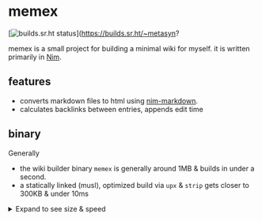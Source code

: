# memex

[![builds.sr.ht status](https://builds.sr.ht/~metasyn.svg)](https://builds.sr.ht/~metasyn?

memex is a small project for building a minimal wiki for myself. it is written primarily in [Nim](https://nim-lang.org).

## features

* converts markdown files to html using [nim-markdown](https://github.com/soasme/nim-markdown).
* calculates backlinks between entries, appends edit time

## binary

Generally
* the wiki builder binary `memex` is generally around 1MB & builds in under a second.
* a statically linked (musl), optimized build via `upx` & `strip` gets closer to 300KB & under 10ms

<details>
  <summary>Expand to see size & speed </summary>
```
~/code/memex master*
❯ nim musl -d:pcre src/memex

Running 'nim c -d:musl -d:release --opt:size -d:pcre src/memex' ..
  [-d:musl] Building a static binary using musl ..
Hint: used config file '/home/xander/.choosenim/toolchains/nim-1.2.6/config/nim.cfg' [Conf]
Hint: used config file '/home/xander/code/memex/nim.cfg' [Conf]
Hint: used config file '/home/xander/code/memex/config.nims' [Conf]
Hint: system [Processing]
Hint: widestrs [Processing]
Hint: io [Processing]
Hint: memex [Processing]
Hint: os [Processing]
Hint: strutils [Processing]
Hint: parseutils [Processing]
Hint: math [Processing]
Hint: bitops [Processing]
Hint: macros [Processing]
Hint: algorithm [Processing]
Hint: unicode [Processing]
Hint: pathnorm [Processing]
Hint: osseps [Processing]
Hint: posix [Processing]
Hint: times [Processing]
Hint: options [Processing]
Hint: typetraits [Processing]
Hint: re [Processing]
Hint: pcre [Processing]
Hint: rtarrays [Processing]
Hint: terminal [Processing]
Hint: strformat [Processing]
Hint: colors [Processing]
Hint: termios [Processing]
Hint: sequtils [Processing]
Hint: sugar [Processing]
Hint: underscored_calls [Processing]
Hint: tables [Processing]
Hint: hashes [Processing]
Hint: cligen [Processing]
Hint: critbits [Processing]
Hint: parseopt3 [Processing]
Hint: argcvt [Processing]
Hint: sets [Processing]
Hint: textUt [Processing]
Hint: mslice [Processing]
Hint: gcarc [Processing]
Hint: sysUt [Processing]
Hint: macUt [Processing]
Hint: humanUt [Processing]
Hint: streams [Processing]
Hint: parsecfg [Processing]
Hint: lexbase [Processing]
Hint: markdown [Processing]
Hint: uri [Processing]
Hint: base64 [Processing]
Hint: lists [Processing]
Hint: htmlgen [Processing]
Hint: entities [Processing]
Hint: htmlparser [Processing]
Hint: parsexml [Processing]
Hint: xmltree [Processing]
Hint: strtabs [Processing]
/home/xander/code/memex/src/memex.nim(61, 6) Hint: '$' is declared but not used [XDeclaredButNotUsed]
Hint:  [Link]
Hint: 122583 LOC; 1.274 sec; 174.719MiB peakmem; Release build; proj: /home/xander/code/memex/src/memex; out: /home/xander/code/memex/src/memex [SuccessX]

Running 'strip -s' ..
Running 'upx --best' ..
                       Ultimate Packer for eXecutables
                          Copyright (C) 1996 - 2017
UPX 3.94        Markus Oberhumer, Laszlo Molnar & John Reiser   May 12th 2017

        File size         Ratio      Format      Name
   --------------------   ------   -----------   -----------
   1021808 ->    287288   28.12%   linux/amd64   memex

Packed 1 file.

Created binary: src/memex
/home/xander/code/memex/config.nims(25, 3) Hint: 'pcreIncludeDir' is declared but not used [XDeclaredButNotUsed]
Hint: used config file '/home/xander/.choosenim/toolchains/nim-1.2.6/config/nim.cfg' [Conf]
Hint: used config file '/home/xander/code/memex/nim.cfg' [Conf]
Hint: used config file '/home/xander/code/memex/config.nims' [Conf]


~/code/memex master*
❯ ls -lh src/memex
-rwxr-xr-x 1 xander xander 281K Oct  6 00:44 src/memex
```

`281K`!

And for speed:

```
~/code/memex master*
❯ time src/memex build
> Cleaning...
> Processing 15 entries...
* [[now]]
* [[colors]]
* [[directory]]
* [[index]]
* music
  * [[mukashi-dachi]]
  * [[gear]]
  * [[permuta]]
* misc
  * [[memex]]
  * [[hanafuda]]
* projects
  * [[learn-orca]]
* identity
  * [[work]]
  * [[metasyn]]
  * [[contact]]

> Building html files...
>> now => dist/now.html
>> colors => dist/colors.html
>> 404 => dist/404.html
>> directory => dist/directory.html
>> index => dist/index.html
>> mukashi-dachi => dist/mukashi-dachi.html
>> gear => dist/gear.html
>> permuta => dist/permuta.html
>> memex => dist/memex.html
>> colors => dist/colors.html
>> hanafuda => dist/hanafuda.html
>> learn-orca => dist/learn-orca.html
>> work => dist/work.html
>> metasyn => dist/metasyn.html
>> contact => dist/contact.html
> Copying resources...
> Done!
src/memex build  0.05s user 0.00s system 95% cpu 0.057 total

```
Granted, there are very very few pages still.

</details>


## license

<a href="http://www.wtfpl.net/">
  <img src="http://www.wtfpl.net/wp-content/uploads/2012/12/wtfpl-badge-4.png" width="80" height="15" alt="WTFPL" />
</a>
